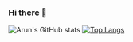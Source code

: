### Hi there 👋

<!--
**yokai-crow/yokai-crow** is a ✨ _special_ ✨ repository because its `README.md` (this file) appears on your GitHub profile.

Here are some ideas to get you started:

- 🔭 I’m currently working on ...
- 🌱 I’m currently learning ...
- 👯 I’m looking to collaborate on ...
- 🤔 I’m looking for help with ...
- 💬 Ask me about ...
- 📫 How to reach me: ...
- 😄 Pronouns: ...
- ⚡ Fun fact: ...
-->

![Arun's GitHub stats](https://github-readme-stats.vercel.app/api?username=yokai-crow&show_icons=true&theme=radical)
[![Top Langs](https://github-readme-stats.vercel.app/api/top-langs/?username=yokai-crow&layout=compact)](https://github.com/anuraghazra/github-readme-stats)
